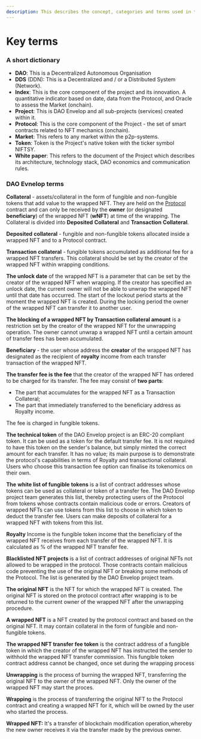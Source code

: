 ```yaml
---
description: This describes the concept, categories and terms used in the documentation.
---
```


# Key terms

### A short dictionary

* **DAO**: This is a Decentralized Autonomous Organisation&#x20;
* **DDS** (DDN): This is a Decentralized and / or a Distributed System (Network).&#x20;
* **Index**: This is the core component of the project and its innovation. A  quantitative indicator based on date, data from the Protocol, and Oracle to assess the Market (onchain).
* **Project**: This is DAO Envelop and all sub-projects (services) created within it.&#x20;
* **Protocol**: This is the core component of the Project - the set of smart contracts related to NFT mechanics (onchain).&#x20;
* **Market**: This refers to  any market within the p2p-systems.&#x20;
* **Token**: Token is the Project's native token with the ticker symbol NIFTSY.&#x20;
* **White paper**: This refers to the  document of the Project which  describes its architecture, technology stack, DAO economics and communication rules.

### DAO Evnelop terms

**Collateral** - assets/collateral in the form of fungible and non-fungible tokens that add value to the wrapped NFT. They are held on the [Protocol](https://docs.envelop.is/tech/smart-contracts/deployment-addresses) contract and can only be received by the **owner** (or designated **beneficiary**) of the wrapped NFT (**wNFT**) at time of the wrapping. The Collateral is divided into **Deposited** **Collateral** and **Transaction** **Collateral**.

**Deposited** **collateral** - fungible and non-fungible tokens allocated inside a wrapped NFT and to a Protocol contract.

**Transaction collateral** - fungible tokens accumulated as additional fee for a wrapped NFT transfers. This collateral should be set by the creator of the wrapped NFT within wrapping conditions.

**The unlock date** of the wrapped NFT is a parameter that can be set by the creator of the wrapped NFT when wrapping. If the creator has specified an unlock date, the current owner will not be able to unwrap the wrapped NFT until that date has occurred. The start of the lockout period starts at the moment the wrapped NFT is created. During the locking period the owner of the wrapped NFT can transfer it to another user.

**The blocking of a wrapped NFT by Transaction collateral amount** is a restriction set by the creator of the wrapped NFT for the unwrapping operation. The owner cannot unwrap a wrapped NFT until a certain amount of transfer fees has been accumulated.&#x20;

**Beneficiary** - the user whose address the **creator** of the wrapped NFT has designated as the recipient of **royalty** income from each transfer transaction of the wrapped NFT.

**The transfer fee is the fee** that the creator of the wrapped NFT has ordered to be charged for its transfer. The fee may consist of **two parts**:&#x20;

* The part that accumulates for the wrapped NFT as a Transaction Collateral;
* &#x20;The part that immediately transferred to the beneficiary address as Royalty income.&#x20;

The fee is charged in fungible tokens.

**The technical token** of the DAO Envelop project is an ERC-20 compliant token. It can be used as a token for the default transfer fee. It is not required to have this token on the sender's balance, but simply minted the correct amount for each transfer. It has no value; its main purpose is to demonstrate the protocol's capabilities in terms of Royalty and transactional collateral. Users who choose this transaction fee option can finalise its tokenomics on their own.

**The** **white list of fungible** **tokens** is a list of contract addresses whose tokens can be used as collateral or token of a transfer fee. The DAO Envelop project team generates this list, thereby protecting users of the Protocol from tokens whose contracts contain malicious code or errors. Creators of wrapped NFTs can use tokens from this list to choose in which token to deduct the transfer fee. Users can make deposits of collateral for a wrapped NFT with tokens from this list.

**Royalty** Income is the fungible token income that the beneficiary of the wrapped NFT receives from each transfer of the wrapped NFT. It is calculated as % of the wrapped NFT transfer fee.

**Blacklisted NFT projects** is a list of contract addresses of original NFTs not allowed to be wrapped in the protocol. Those contracts contain malicious code preventing the use of the original NFT or breaking some methods of the Protocol. The list is generated by the DAO Envelop project team.

**The original NFT** is the NFT for which the wrapped NFT is created. The original NFT is stored on the protocol contract after wrapping is to be returned to the current owner of the wrapped NFT after the unwrapping procedure.

**A wrapped NFT** is a NFT created by the protocol contract and based on the original NFT. It may contain collateral in the form of fungible and non-fungible tokens.

**The wrapped NFT transfer fee token** is the contract address of a fungible token in which the creator of the wrapped NFT has instructed the sender to withhold the wrapped NFT transfer commission. This fungible token contract address cannot be changed, once set during the wrapping process

**Unwrapping** is the process of burning the wrapped NFT, transferring the original NFT to the owner of the wrapped NFT. Only the owner of the wrapped NFT may start the proces.

**Wrapping** is the process of transferring the original NFT to the Protocol contract and creating a wrapped NFT for it, which will be owned by the user who started the process.&#x20;

**Wrapped NFT:** It's a transfer of blockchain modification operation,whereby the new owner receives it via the transfer made by the previous owner.
